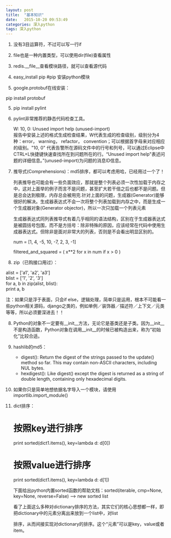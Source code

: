 ```yaml
---
layout: post
title:  "基本知识"
date:   2015-10-20 09:53:49
categories: 深入python
tags: 深入python
---
```

1. 没有3目运算符，不过可以写一行if

2. file也是一种内置类型，可以使用dir(file)查看属性

3. redis.__file__查看模块路径，就可以查看源代码

4. easy_install pip #pip 安装python模块

4. google.protobuf在线安装：

  pip install protobuf


5. pip install pylint

6. pylint非常推荐的静态代码检查工具。

    W: 10, 0: Unused import help (unused-import)<br>
   报告中安装上述的格式生成检查结果，W代表生成的检查级别，级别分为4种：error， warning， refactor， convention；可以根据首字母来对应相应的级别。"10, 0" 代表告警所在源码文件中的行号和列号，可以通过Eclipse中CTRL+L快捷键快速查找所在到问题所在的行。“Unused import help"表述问题的详细信息。”(unused-import)为问题的消息ID信息。

6. 推导式(Comprehensions)：md5排序，都可以考虑用哈，已经用过一个了！

    列表推导也可能会有一些负面效应，那就是整个列表必须一次性加载于内存之中，这对上面举的例子而言不是问题，甚至扩大若干倍之后也都不是问题。但是总会达到极限，内存总会被用完.针对上面的问题，生成器(Generator)能够很好的解决。生成器表达式不会一次将整个列表加载到内存之中，而是生成一个生成器对象(Generator objector)，所以一次只加载一个列表元素<br>

    生成器表达式同列表推导式有着几乎相同的语法结构，区别在于生成器表达式是被圆括号包围，而不是方括号：除非特殊的原因，应该经常在代码中使用生成器表达式。但除非是面对非常大的列表，否则是不会看出明显区别的。<br>

    num = [1, 4, -5, 10, -7, 2, 3, -1]<br>

    filtered_and_squared = ( x**2 for x in num if x > 0 )<br>


7. zip（已购接口用过）：<br>

alist = ['a1', 'a2', 'a3']<br>
blist = ['1', '2', '3']<br>
for a, b in zip(alist, blist):<br>
    print a, b<br>



注：如果只是浮于表面，只会if else，逻辑处理，简单只是运用，根本不可能看一些python相关源码，django之类的，例如单例／装饰器／描述符／上下文／元类等等，所以必须要深进去！！

8. Python的对象不一定要有__init__方法，无论它是基类还是子类。因为__init__不是构造函数，Python对象在调用__init__的时候已被构造出来，称为“初始化”比较合适。

9. hashlib的md5：

	- digest():    Return the digest of the strings passed to the update() method
	               so far. This may contain non-ASCII characters, including
	               NUL bytes.<br>
	- hexdigest(): Like digest() except the digest is returned as a string of
	               double length, containing only hexadecimal digits.

10. 如果你只是简单地想依据名字导入一个模块，请使用importlib.import_module()

11. dict排序：

	# 按照key进行排序 
	print sorted(dict1.items(), key=lambda d: d[0]) 
	# 按照value进行排序 
	print sorted(dict1.items(), key=lambda d: d[1]) 

	下面给出python内置sorted函数的帮助文档：sorted(iterable, cmp=None, key=None, reverse=False) --> new sorted list 

	看了上面这么多种对dictionary排序的方法，其实它们的核心思想都一样，即把dictionary中的元素分离出来放到一个list中，对list

	排序，从而间接实现对dictionary的排序。这个“元素”可以是key，value或者item。 







 
